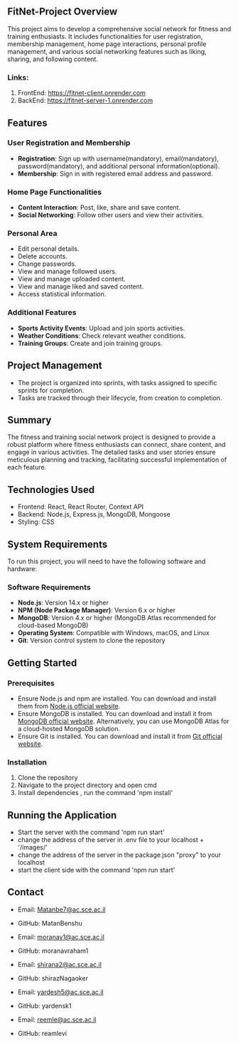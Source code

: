 
## FitNet-Project Overview

This project aims to develop a comprehensive social network for fitness and training enthusiasts. It includes functionalities for user registration, membership management, home page interactions, personal profile management, and various social networking features such as liking, sharing, and following content.

### Links:
1. FrontEnd: https://fitnet-client.onrender.com
2. BackEnd: https://fitnet-server-1.onrender.com

## Features

### User Registration and Membership
- **Registration**: Sign up with username(mandatory), email(mandatory), password(mandatory), and additional personal information(optional).
- **Membership**: Sign in with registered email address and password.

### Home Page Functionalities
- **Content Interaction**: Post, like, share and save content.
- **Social Networking**: Follow other users and view their activities.

### Personal Area
- Edit personal details.
- Delete accounts.
- Change passwords.
- View and manage followed users.
- View and manage uploaded content.
- View and manage liked and saved content.
- Access statistical information.

### Additional Features
- **Sports Activity Events**: Upload and join sports activities.
- **Weather Conditions**: Check relevant weather conditions.
- **Training Groups**: Create and join training groups.


## Project Management
- The project is organized into sprints, with tasks assigned to specific sprints for completion.
- Tasks are tracked through their lifecycle, from creation to completion.

## Summary

The fitness and training social network project is designed to provide a robust platform where fitness enthusiasts can connect, share content, and engage in various activities. The detailed tasks and user stories ensure meticulous planning and tracking, facilitating successful implementation of each feature.


## Technologies Used

- Frontend: React, React Router, Context API
- Backend: Node.js, Express.js, MongoDB, Mongoose
- Styling: CSS

## System Requirements

To run this project, you will need to have the following software and hardware:

### Software Requirements

- **Node.js**: Version 14.x or higher
- **NPM (Node Package Manager)**: Version 6.x or higher
- **MongoDB**: Version 4.x or higher (MongoDB Atlas recommended for cloud-based MongoDB)
- **Operating System**: Compatible with Windows, macOS, and Linux
- **Git**: Version control system to clone the repository

## Getting Started

### Prerequisites

- Ensure Node.js and npm are installed. You can download and install them from [Node.js official website](https://nodejs.org/).
- Ensure MongoDB is installed. You can download and install it from [MongoDB official website](https://www.mongodb.com/try/download/community). Alternatively, you can use MongoDB Atlas for a cloud-hosted MongoDB solution.
- Ensure Git is installed. You can download and install it from [Git official website](https://git-scm.com/).

### Installation
1. Clone the repository
2. Navigate to the project directory and open cmd
3. Install dependencies , run the command 'npm install'


## Running the Application
- Start the server with the command 'npm run start'
- change the address of the server in .env file to your localhost + '/images/'
- change the address of the server in the package.json "proxy" to your localhost
- start the client side with the command 'npm run start' 

## Contact


- Email: Matanbe7@ac.sce.ac.il
- GitHub: MatanBenshu

- Email: moranav1@ac.sce.ac.il
- GitHub: moranavraham1

- Email: shirana2@ac.sce.ac.il
- GitHub: shirazNagaoker

- Email: yardesh5@ac.sce.ac.il
- GitHub: yardensk1

- Email: reemle@ac.sce.ac.il
- GitHub: reamlevi



